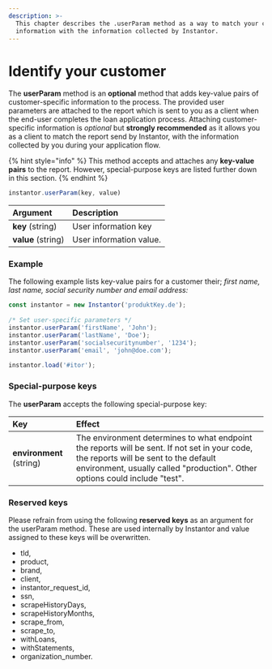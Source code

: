 ```yaml
---
description: >-
  This chapter describes the .userParam method as a way to match your customers
  information with the information collected by Instantor.
---
```


# Identify your customer

The **userParam** method is an **optional** method that adds key-value pairs of customer-specific information to the process. The provided user parameters are attached to the report which is sent to you as a client when the end-user completes the loan application process. Attaching customer-specific information is _optional_ but **strongly recommended** as it allows you as a client to match the report send by Instantor, with the information collected by you during your application flow.

{% hint style="info" %}
This method accepts and attaches any **key-value pairs** to the report. However, special-purpose keys are listed further down in this section.
{% endhint %}

```javascript
instantor.userParam(key, value)
```

| Argument | Description |
| :--- | :--- |
| **key** \(string\) | User information key |
| **value** \(string\) | User information value. |

### Example

The following example lists key-value pairs for a customer their; _first name, last name, social security number and email address:_

```javascript
const instantor = new Instantor('produktKey.de');
  
/* Set user-specific parameters */
instantor.userParam('firstName', 'John');
instantor.userParam('lastName', 'Doe');
instantor.userParam('socialsecuritynumber', '1234');
instantor.userParam('email', 'john@doe.com');
  
instantor.load('#itor');
```

### Special-purpose keys

The **userParam** accepts the following special-purpose key:

| Key | Effect |
| :--- | :--- |
| **environment** \(string\)                                                | The environment determines to what endpoint the reports will be sent. If not set in your code, the reports will be sent to the default environment, usually called "production". Other options could include "test". |

### Reserved keys

Please refrain from using the following **reserved keys** as an argument for the userParam method. These are used internally by Instantor and value assigned to these keys will be overwritten.

* tld,
* product,
* brand,
* client,
* instantor\_request\_id,
* ssn,
* scrapeHistoryDays,
* scrapeHistoryMonths,
* scrape\_from,
* scrape\_to,
* withLoans,
* withStatements,
* organization\_number.

